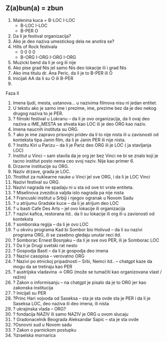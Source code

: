 ## Z(a)bun(a) = zbun

1. Malenina kuca = B-LOC I-LOC
    * B-LOC I-LOC
    * B-PER O
2. Da li je festival organizacija?
3. Ako je deo naziva umestickog dela ne anotira se?
4. Hills of Rock festivala 
    * 0 0 0 0
    * B-ORG I-ORG I-ORG I-ORG
5. Muzicki bend da li je org ili nije
6. Ako pise grad Nis jel samo Nis deo lokacije ili i grad Nis
7. Ako ima titulu dr. Ana Peric, da li je to B-PER ili O
8. Inicijali AA da li su O ili B-PER
9. 
Faza II
1.	Imena ljudi, mesta, ustanova... u nazivima filmova nisu ni jedan entitet.
2.	U tekstu ako je samo ime i prezime, ime, prezime bez da je deo nekog drugog naziva to je PER.
3.	? filmski festival u Lokranu – da li je ovo organizacija, da li ovaj deo naziva u IME_MESTA se shvata kao LOC ili je deo ORG kao naziv.
4.	Imena naucnih instituta su ORG.
5.	? ako je ime zapravo prisvojni pridev da li to nije nista ili u zavisnosti od konteksta tipa Janin film, da li je Janin PER ili nije nista.
6.	? Institu Kiri u Parizu – da li je Pariz deo ORG ili je LOC ( ja stavljanja LOC)
7.	Institut u Vinci – sam stavila da je org jer bez Vinci ne bi se znalo koji je tacno institut posto nema ceo svoj naziv. Nije kao primer 6.
8.	Drzavne institucije su ORG.
9.	Naziv drzave, grada je LOC.
10.	?Institut za nuklearne nauke u Vinci jel sve ORG, i da li je LOC Vinci
11.	 Nazivi festival su ORG.
12.	Nazivi nagrada ne spadaju ni u sta od ove tri vrste entiteta.
13.	? Miselinova zvezdica valjda isto nagrada pa nije nista
14.	? Francuski institut u Srbiji i njegov ogranak u Novom Sadu
15.	? u atrijumu Gradske kuce – da li je atrijum deo LOC
16.	? u basti Cafe Des Arts – jel ovo lokacije ili organizacija
17.	? nazivi kafica, restorana itd.. da li su lokacije ili org ili u zavisnosti od konteksta
18.	? somborska regija – da li je ovo LOC
19.	? u okviru programa Kad bi Sombor bio Holivud – da li su nazivi programa ORG, ili se zasebno gledaju unutar reci itd.
20.	? Somborac Ernest Bosnjaku – da li je sve ovo PER, ili je Somborac LOC 
21.	? Da li je Drugi svetski rat nesto
22.	? Gospodja Bastl – da li je gospodja deo imena
23.	? Nazivi casopisa – verovatno ORG
24.	? Nazivi po etnickoj pripadnosti – Srbi, Nemci itd.. – chatgpt kaze da mogu da se tretiraju kao PER
25.	? austrijska vladavina → ORG (može se tumačiti kao organizovana vlast / režim)
26.	? Zakon o informisanju – na chatgpt je pisalo da je to ORG jer kao zakonska institucija
27.	? Inicijali su PER
28.	?Princ Hari vojvoda od Saseksa – sta je sta ovde sta je PER i da li je Saseksa LOC, deo naziva ili deo imena, ili nista
29.	? ukrajinska vlada – ORG?
30.	? fondacija NAZIV ili samo NAZIV je ORG u ovom slucaju
31.	? Gradonacelnik Beograda Aleksandar Sapic – sta je sta ovde
32.	?Osnovni sud u Novom sadu
33.	? Zakon o parnickom postupku 
34.	?izraelska mornarica